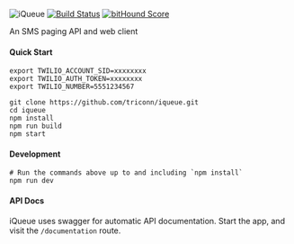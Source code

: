 ![iQueue](https://raw.githubusercontent.com/wiki/triconn/iqueue/iQueue-logo.png)
[![Build Status](https://travis-ci.org/triconn/iqueue.svg)](https://travis-ci.org/triconn/iqueue)
[![bitHound Score](https://www.bithound.io/github/triconn/iqueue/badges/score.svg)](https://www.bithound.io/github/triconn/iqueue)

An SMS paging API and web client

#### Quick Start

```
export TWILIO_ACCOUNT_SID=xxxxxxxx
export TWILIO_AUTH_TOKEN=xxxxxxxx
export TWILIO_NUMBER=5551234567

git clone https://github.com/triconn/iqueue.git
cd iqueue
npm install
npm run build
npm start
```

#### Development

```
# Run the commands above up to and including `npm install`
npm run dev
```

#### API Docs

iQueue uses swagger for automatic API documentation.  Start the app, and visit the `/documentation` route.
